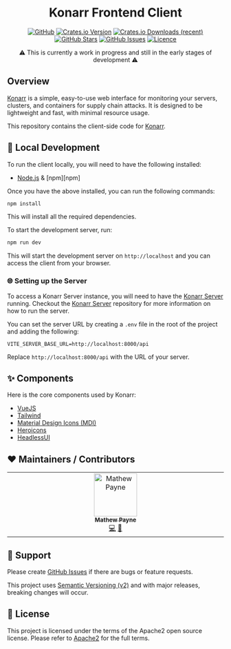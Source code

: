 <!-- markdownlint-disable -->
<div align="center">
<h1>Konarr Frontend Client</h1>

[![GitHub](https://img.shields.io/badge/github-%23121011.svg?style=for-the-badge&logo=github&logoColor=white)][github]
[![Crates.io Version](https://img.shields.io/crates/v/konarr?style=for-the-badge)][crates-io]
[![Crates.io Downloads (recent)](https://img.shields.io/crates/dr/konarr?style=for-the-badge)][crates-io]
[![GitHub Stars](https://img.shields.io/github/stars/42ByteLabs/konarr?style=for-the-badge)][github]
[![GitHub Issues](https://img.shields.io/github/issues/42ByteLabs/konarr-client?style=for-the-badge)][github-issues]
[![Licence](https://img.shields.io/github/license/42ByteLabs/konarr?style=for-the-badge)][license]

⚠️  This is currently a work in progress and still in the early stages of development ⚠️

</div>
<!-- markdownlint-restore -->

## Overview

[Konarr][konarr] is a simple, easy-to-use web interface for monitoring your servers, clusters, and containers for supply chain attacks.
It is designed to be lightweight and fast, with minimal resource usage.

This repository contains the client-side code for [Konarr][konarr].

## 🚀 Local Development

To run the client locally, you will need to have the following installed:

- [Node.js][node] & [npm][npm]

Once you have the above installed, you can run the following commands:

```bash
npm install
```

This will install all the required dependencies.

To start the development server, run:

```bash
npm run dev
```

This will start the development server on `http://localhost` and you can access the client from your browser.

### 🌐 Setting up the Server

To access a Konarr Server instance, you will need to have the [Konarr Server][github] running.
Checkout the [Konarr Server][github] repository for more information on how to run the server.

You can set the server URL by creating a `.env` file in the root of the project and adding the following:

```env
VITE_SERVER_BASE_URL=http://localhost:8000/api
```

Replace `http://localhost:8000/api` with the URL of your server.

## ✨ Components

Here is the core components used by Konarr:

- [VueJS][vue]
- [Tailwind][tailwind]
- [Material Design Icons (MDI)][mdi]
- [Heroicons][heroicons]
- [HeadlessUI][headlessui]

## ❤️  Maintainers / Contributors

<!-- ALL-CONTRIBUTORS-LIST:START - Do not remove or modify this section -->
<!-- prettier-ignore-start -->
<!-- markdownlint-disable -->
<table>
  <tbody>
    <tr>
      <td align="center" valign="top" width="14.28%"><a href="https://geekmasher.dev"><img src="https://avatars.githubusercontent.com/u/2772944?v=4?s=100" width="100px;" alt="Mathew Payne"/><br /><sub><b>Mathew Payne</b></sub></a><br /><a href="#code-GeekMasher" title="Code">💻</a> <a href="#review-GeekMasher" title="Reviewed Pull Requests">👀</a></td>
    </tr>
  </tbody>
</table>

<!-- markdownlint-restore -->
<!-- prettier-ignore-end -->

<!-- ALL-CONTRIBUTORS-LIST:END -->

## 🦸 Support

Please create [GitHub Issues][github-issues] if there are bugs or feature requests.

This project uses [Semantic Versioning (v2)][semver] and with major releases, breaking changes will occur.

## 📓 License

This project is licensed under the terms of the Apache2 open source license.
Please refer to [Apache2][license] for the full terms.

<!-- Resources -->

[license]: ./LICENSE
[crates-io]: https://crates.io/crates/konarr
[docs]: https://docs.rs/konarr/latest/konarr
[semver]: https://semver.org/

[konarr]: https://github.com/42ByteLabs/konarr
[github]: https://github.com/42ByteLabs/konarr-client
[github-issues]: https://github.com/42ByteLabs/konarr-client/issues

[vue]: https://vuejs.org/
[node]: https://nodejs.org/
[tailwind]: https://tailwindcss.com/
[mdi]: https://pictogrammers.com/library/mdi/
[heroicons]: https://heroicons.com/
[headlessui]: https://headlessui.com/v1/vue

